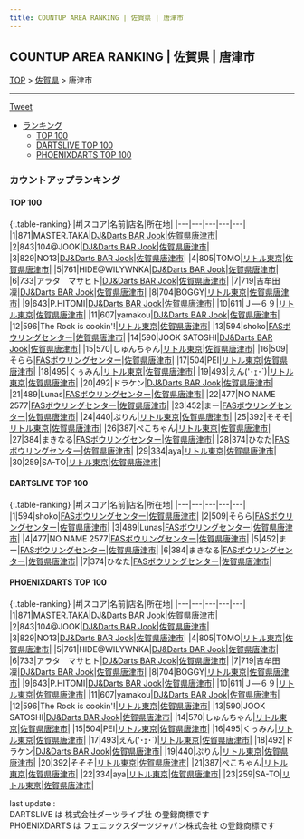 ```yaml
---
title: COUNTUP AREA RANKING | 佐賀県 | 唐津市
---
```

## COUNTUP AREA RANKING | 佐賀県 | 唐津市

[TOP](/darts/rank/) > [佐賀県](/darts/rank/佐賀県/) > 唐津市

___

<a href="https://twitter.com/share?ref_src=twsrc%5Etfw" data-text="COUNTUP AREA RANKING | 佐賀県唐津市" class="twitter-share-button" data-hashtags="DARTSLIVE,PHOENIXDARTS,darts,ダーツ" data-show-count="false">Tweet</a>

* [ランキング](#カウントアップランキング)
    * [TOP 100](#top-100)
    * [DARTSLIVE TOP 100](#dartslive-top-100)
    * [PHOENIXDARTS TOP 100](#phoenixdarts-top-100)

### カウントアップランキング

#### TOP 100



{:.table-ranking}
|#|スコア|名前|店名|所在地|
|---|---|---|---|---|
|1|871|<span class="rank-name-pd">MASTER.TAKA</span>|<a href="https://vs.phoenixdarts.com/jp/shop/shopDetailInfo/s_10459?s_seq=10459">DJ&Darts BAR Jook</a>|<a href="/darts/rank/佐賀県/唐津市">佐賀県唐津市</a>|
|2|843|<span class="rank-name-pd">104@JOOK</span>|<a href="https://vs.phoenixdarts.com/jp/shop/shopDetailInfo/s_10459?s_seq=10459">DJ&Darts BAR Jook</a>|<a href="/darts/rank/佐賀県/唐津市">佐賀県唐津市</a>|
|3|829|<span class="rank-name-pd">NO13</span>|<a href="https://vs.phoenixdarts.com/jp/shop/shopDetailInfo/s_10459?s_seq=10459">DJ&Darts BAR Jook</a>|<a href="/darts/rank/佐賀県/唐津市">佐賀県唐津市</a>|
|4|805|<span class="rank-name-pd">TOMO</span>|<a href="https://vs.phoenixdarts.com/jp/shop/shopDetailInfo/s_7469?s_seq=7469">リトル東京</a>|<a href="/darts/rank/佐賀県/唐津市">佐賀県唐津市</a>|
|5|761|<span class="rank-name-pd">HIDE@WILYWNKA</span>|<a href="https://vs.phoenixdarts.com/jp/shop/shopDetailInfo/s_10459?s_seq=10459">DJ&Darts BAR Jook</a>|<a href="/darts/rank/佐賀県/唐津市">佐賀県唐津市</a>|
|6|733|<span class="rank-name-pd">アラタ　マサヒト</span>|<a href="https://vs.phoenixdarts.com/jp/shop/shopDetailInfo/s_10459?s_seq=10459">DJ&Darts BAR Jook</a>|<a href="/darts/rank/佐賀県/唐津市">佐賀県唐津市</a>|
|7|719|<span class="rank-name-pd">吉牟田 凜</span>|<a href="https://vs.phoenixdarts.com/jp/shop/shopDetailInfo/s_10459?s_seq=10459">DJ&Darts BAR Jook</a>|<a href="/darts/rank/佐賀県/唐津市">佐賀県唐津市</a>|
|8|704|<span class="rank-name-pd">BOGGY</span>|<a href="https://vs.phoenixdarts.com/jp/shop/shopDetailInfo/s_7469?s_seq=7469">リトル東京</a>|<a href="/darts/rank/佐賀県/唐津市">佐賀県唐津市</a>|
|9|643|<span class="rank-name-pd">P.HITOMI</span>|<a href="https://vs.phoenixdarts.com/jp/shop/shopDetailInfo/s_10459?s_seq=10459">DJ&Darts BAR Jook</a>|<a href="/darts/rank/佐賀県/唐津市">佐賀県唐津市</a>|
|10|611|<span class="rank-name-pd">Ｊ―６９</span>|<a href="https://vs.phoenixdarts.com/jp/shop/shopDetailInfo/s_7469?s_seq=7469">リトル東京</a>|<a href="/darts/rank/佐賀県/唐津市">佐賀県唐津市</a>|
|11|607|<span class="rank-name-pd">yamakou</span>|<a href="https://vs.phoenixdarts.com/jp/shop/shopDetailInfo/s_10459?s_seq=10459">DJ&Darts BAR Jook</a>|<a href="/darts/rank/佐賀県/唐津市">佐賀県唐津市</a>|
|12|596|<span class="rank-name-pd">The Rock is cookin&#x27;!</span>|<a href="https://vs.phoenixdarts.com/jp/shop/shopDetailInfo/s_7469?s_seq=7469">リトル東京</a>|<a href="/darts/rank/佐賀県/唐津市">佐賀県唐津市</a>|
|13|594|<span class="rank-name-dl">shoko</span>|<a href="https://search.dartslive.com/jp/shop/1e8d1c5f9f33c31025d56fb0e5c39bac">FASボウリングセンター</a>|<a href="/darts/rank/佐賀県/唐津市">佐賀県唐津市</a>|
|14|590|<span class="rank-name-pd">JOOK SATOSHI</span>|<a href="https://vs.phoenixdarts.com/jp/shop/shopDetailInfo/s_10459?s_seq=10459">DJ&Darts BAR Jook</a>|<a href="/darts/rank/佐賀県/唐津市">佐賀県唐津市</a>|
|15|570|<span class="rank-name-pd">しゅんちゃん</span>|<a href="https://vs.phoenixdarts.com/jp/shop/shopDetailInfo/s_7469?s_seq=7469">リトル東京</a>|<a href="/darts/rank/佐賀県/唐津市">佐賀県唐津市</a>|
|16|509|<span class="rank-name-dl">そらら</span>|<a href="https://search.dartslive.com/jp/shop/1e8d1c5f9f33c31025d56fb0e5c39bac">FASボウリングセンター</a>|<a href="/darts/rank/佐賀県/唐津市">佐賀県唐津市</a>|
|17|504|<span class="rank-name-pd">PEI</span>|<a href="https://vs.phoenixdarts.com/jp/shop/shopDetailInfo/s_7469?s_seq=7469">リトル東京</a>|<a href="/darts/rank/佐賀県/唐津市">佐賀県唐津市</a>|
|18|495|<span class="rank-name-pd">くぅみん</span>|<a href="https://vs.phoenixdarts.com/jp/shop/shopDetailInfo/s_7469?s_seq=7469">リトル東京</a>|<a href="/darts/rank/佐賀県/唐津市">佐賀県唐津市</a>|
|19|493|<span class="rank-name-pd">えん(&#x27;･ｪ･`)</span>|<a href="https://vs.phoenixdarts.com/jp/shop/shopDetailInfo/s_7469?s_seq=7469">リトル東京</a>|<a href="/darts/rank/佐賀県/唐津市">佐賀県唐津市</a>|
|20|492|<span class="rank-name-pd">ドラケン</span>|<a href="https://vs.phoenixdarts.com/jp/shop/shopDetailInfo/s_10459?s_seq=10459">DJ&Darts BAR Jook</a>|<a href="/darts/rank/佐賀県/唐津市">佐賀県唐津市</a>|
|21|489|<span class="rank-name-dl">Lunas</span>|<a href="https://search.dartslive.com/jp/shop/1e8d1c5f9f33c31025d56fb0e5c39bac">FASボウリングセンター</a>|<a href="/darts/rank/佐賀県/唐津市">佐賀県唐津市</a>|
|22|477|<span class="rank-name-dl">NO NAME 2577</span>|<a href="https://search.dartslive.com/jp/shop/1e8d1c5f9f33c31025d56fb0e5c39bac">FASボウリングセンター</a>|<a href="/darts/rank/佐賀県/唐津市">佐賀県唐津市</a>|
|23|452|<span class="rank-name-dl">まー</span>|<a href="https://search.dartslive.com/jp/shop/1e8d1c5f9f33c31025d56fb0e5c39bac">FASボウリングセンター</a>|<a href="/darts/rank/佐賀県/唐津市">佐賀県唐津市</a>|
|24|440|<span class="rank-name-pd">ぷりん</span>|<a href="https://vs.phoenixdarts.com/jp/shop/shopDetailInfo/s_7469?s_seq=7469">リトル東京</a>|<a href="/darts/rank/佐賀県/唐津市">佐賀県唐津市</a>|
|25|392|<span class="rank-name-pd">そそそ</span>|<a href="https://vs.phoenixdarts.com/jp/shop/shopDetailInfo/s_7469?s_seq=7469">リトル東京</a>|<a href="/darts/rank/佐賀県/唐津市">佐賀県唐津市</a>|
|26|387|<span class="rank-name-pd">ぺこちゃん</span>|<a href="https://vs.phoenixdarts.com/jp/shop/shopDetailInfo/s_7469?s_seq=7469">リトル東京</a>|<a href="/darts/rank/佐賀県/唐津市">佐賀県唐津市</a>|
|27|384|<span class="rank-name-dl">まきなる</span>|<a href="https://search.dartslive.com/jp/shop/1e8d1c5f9f33c31025d56fb0e5c39bac">FASボウリングセンター</a>|<a href="/darts/rank/佐賀県/唐津市">佐賀県唐津市</a>|
|28|374|<span class="rank-name-dl">ひなた</span>|<a href="https://search.dartslive.com/jp/shop/1e8d1c5f9f33c31025d56fb0e5c39bac">FASボウリングセンター</a>|<a href="/darts/rank/佐賀県/唐津市">佐賀県唐津市</a>|
|29|334|<span class="rank-name-pd">aya</span>|<a href="https://vs.phoenixdarts.com/jp/shop/shopDetailInfo/s_7469?s_seq=7469">リトル東京</a>|<a href="/darts/rank/佐賀県/唐津市">佐賀県唐津市</a>|
|30|259|<span class="rank-name-pd">SA-TO</span>|<a href="https://vs.phoenixdarts.com/jp/shop/shopDetailInfo/s_7469?s_seq=7469">リトル東京</a>|<a href="/darts/rank/佐賀県/唐津市">佐賀県唐津市</a>|


#### DARTSLIVE TOP 100



{:.table-ranking}
|#|スコア|名前|店名|所在地|
|---|---|---|---|---|
|1|594|<span class="rank-name-dl">shoko</span>|<a href="https://search.dartslive.com/jp/shop/1e8d1c5f9f33c31025d56fb0e5c39bac">FASボウリングセンター</a>|<a href="/darts/rank/佐賀県/唐津市">佐賀県唐津市</a>|
|2|509|<span class="rank-name-dl">そらら</span>|<a href="https://search.dartslive.com/jp/shop/1e8d1c5f9f33c31025d56fb0e5c39bac">FASボウリングセンター</a>|<a href="/darts/rank/佐賀県/唐津市">佐賀県唐津市</a>|
|3|489|<span class="rank-name-dl">Lunas</span>|<a href="https://search.dartslive.com/jp/shop/1e8d1c5f9f33c31025d56fb0e5c39bac">FASボウリングセンター</a>|<a href="/darts/rank/佐賀県/唐津市">佐賀県唐津市</a>|
|4|477|<span class="rank-name-dl">NO NAME 2577</span>|<a href="https://search.dartslive.com/jp/shop/1e8d1c5f9f33c31025d56fb0e5c39bac">FASボウリングセンター</a>|<a href="/darts/rank/佐賀県/唐津市">佐賀県唐津市</a>|
|5|452|<span class="rank-name-dl">まー</span>|<a href="https://search.dartslive.com/jp/shop/1e8d1c5f9f33c31025d56fb0e5c39bac">FASボウリングセンター</a>|<a href="/darts/rank/佐賀県/唐津市">佐賀県唐津市</a>|
|6|384|<span class="rank-name-dl">まきなる</span>|<a href="https://search.dartslive.com/jp/shop/1e8d1c5f9f33c31025d56fb0e5c39bac">FASボウリングセンター</a>|<a href="/darts/rank/佐賀県/唐津市">佐賀県唐津市</a>|
|7|374|<span class="rank-name-dl">ひなた</span>|<a href="https://search.dartslive.com/jp/shop/1e8d1c5f9f33c31025d56fb0e5c39bac">FASボウリングセンター</a>|<a href="/darts/rank/佐賀県/唐津市">佐賀県唐津市</a>|


#### PHOENIXDARTS TOP 100



{:.table-ranking}
|#|スコア|名前|店名|所在地|
|---|---|---|---|---|
|1|871|<span class="rank-name-pd">MASTER.TAKA</span>|<a href="https://vs.phoenixdarts.com/jp/shop/shopDetailInfo/s_10459?s_seq=10459">DJ&Darts BAR Jook</a>|<a href="/darts/rank/佐賀県/唐津市">佐賀県唐津市</a>|
|2|843|<span class="rank-name-pd">104@JOOK</span>|<a href="https://vs.phoenixdarts.com/jp/shop/shopDetailInfo/s_10459?s_seq=10459">DJ&Darts BAR Jook</a>|<a href="/darts/rank/佐賀県/唐津市">佐賀県唐津市</a>|
|3|829|<span class="rank-name-pd">NO13</span>|<a href="https://vs.phoenixdarts.com/jp/shop/shopDetailInfo/s_10459?s_seq=10459">DJ&Darts BAR Jook</a>|<a href="/darts/rank/佐賀県/唐津市">佐賀県唐津市</a>|
|4|805|<span class="rank-name-pd">TOMO</span>|<a href="https://vs.phoenixdarts.com/jp/shop/shopDetailInfo/s_7469?s_seq=7469">リトル東京</a>|<a href="/darts/rank/佐賀県/唐津市">佐賀県唐津市</a>|
|5|761|<span class="rank-name-pd">HIDE@WILYWNKA</span>|<a href="https://vs.phoenixdarts.com/jp/shop/shopDetailInfo/s_10459?s_seq=10459">DJ&Darts BAR Jook</a>|<a href="/darts/rank/佐賀県/唐津市">佐賀県唐津市</a>|
|6|733|<span class="rank-name-pd">アラタ　マサヒト</span>|<a href="https://vs.phoenixdarts.com/jp/shop/shopDetailInfo/s_10459?s_seq=10459">DJ&Darts BAR Jook</a>|<a href="/darts/rank/佐賀県/唐津市">佐賀県唐津市</a>|
|7|719|<span class="rank-name-pd">吉牟田 凜</span>|<a href="https://vs.phoenixdarts.com/jp/shop/shopDetailInfo/s_10459?s_seq=10459">DJ&Darts BAR Jook</a>|<a href="/darts/rank/佐賀県/唐津市">佐賀県唐津市</a>|
|8|704|<span class="rank-name-pd">BOGGY</span>|<a href="https://vs.phoenixdarts.com/jp/shop/shopDetailInfo/s_7469?s_seq=7469">リトル東京</a>|<a href="/darts/rank/佐賀県/唐津市">佐賀県唐津市</a>|
|9|643|<span class="rank-name-pd">P.HITOMI</span>|<a href="https://vs.phoenixdarts.com/jp/shop/shopDetailInfo/s_10459?s_seq=10459">DJ&Darts BAR Jook</a>|<a href="/darts/rank/佐賀県/唐津市">佐賀県唐津市</a>|
|10|611|<span class="rank-name-pd">Ｊ―６９</span>|<a href="https://vs.phoenixdarts.com/jp/shop/shopDetailInfo/s_7469?s_seq=7469">リトル東京</a>|<a href="/darts/rank/佐賀県/唐津市">佐賀県唐津市</a>|
|11|607|<span class="rank-name-pd">yamakou</span>|<a href="https://vs.phoenixdarts.com/jp/shop/shopDetailInfo/s_10459?s_seq=10459">DJ&Darts BAR Jook</a>|<a href="/darts/rank/佐賀県/唐津市">佐賀県唐津市</a>|
|12|596|<span class="rank-name-pd">The Rock is cookin&#x27;!</span>|<a href="https://vs.phoenixdarts.com/jp/shop/shopDetailInfo/s_7469?s_seq=7469">リトル東京</a>|<a href="/darts/rank/佐賀県/唐津市">佐賀県唐津市</a>|
|13|590|<span class="rank-name-pd">JOOK SATOSHI</span>|<a href="https://vs.phoenixdarts.com/jp/shop/shopDetailInfo/s_10459?s_seq=10459">DJ&Darts BAR Jook</a>|<a href="/darts/rank/佐賀県/唐津市">佐賀県唐津市</a>|
|14|570|<span class="rank-name-pd">しゅんちゃん</span>|<a href="https://vs.phoenixdarts.com/jp/shop/shopDetailInfo/s_7469?s_seq=7469">リトル東京</a>|<a href="/darts/rank/佐賀県/唐津市">佐賀県唐津市</a>|
|15|504|<span class="rank-name-pd">PEI</span>|<a href="https://vs.phoenixdarts.com/jp/shop/shopDetailInfo/s_7469?s_seq=7469">リトル東京</a>|<a href="/darts/rank/佐賀県/唐津市">佐賀県唐津市</a>|
|16|495|<span class="rank-name-pd">くぅみん</span>|<a href="https://vs.phoenixdarts.com/jp/shop/shopDetailInfo/s_7469?s_seq=7469">リトル東京</a>|<a href="/darts/rank/佐賀県/唐津市">佐賀県唐津市</a>|
|17|493|<span class="rank-name-pd">えん(&#x27;･ｪ･`)</span>|<a href="https://vs.phoenixdarts.com/jp/shop/shopDetailInfo/s_7469?s_seq=7469">リトル東京</a>|<a href="/darts/rank/佐賀県/唐津市">佐賀県唐津市</a>|
|18|492|<span class="rank-name-pd">ドラケン</span>|<a href="https://vs.phoenixdarts.com/jp/shop/shopDetailInfo/s_10459?s_seq=10459">DJ&Darts BAR Jook</a>|<a href="/darts/rank/佐賀県/唐津市">佐賀県唐津市</a>|
|19|440|<span class="rank-name-pd">ぷりん</span>|<a href="https://vs.phoenixdarts.com/jp/shop/shopDetailInfo/s_7469?s_seq=7469">リトル東京</a>|<a href="/darts/rank/佐賀県/唐津市">佐賀県唐津市</a>|
|20|392|<span class="rank-name-pd">そそそ</span>|<a href="https://vs.phoenixdarts.com/jp/shop/shopDetailInfo/s_7469?s_seq=7469">リトル東京</a>|<a href="/darts/rank/佐賀県/唐津市">佐賀県唐津市</a>|
|21|387|<span class="rank-name-pd">ぺこちゃん</span>|<a href="https://vs.phoenixdarts.com/jp/shop/shopDetailInfo/s_7469?s_seq=7469">リトル東京</a>|<a href="/darts/rank/佐賀県/唐津市">佐賀県唐津市</a>|
|22|334|<span class="rank-name-pd">aya</span>|<a href="https://vs.phoenixdarts.com/jp/shop/shopDetailInfo/s_7469?s_seq=7469">リトル東京</a>|<a href="/darts/rank/佐賀県/唐津市">佐賀県唐津市</a>|
|23|259|<span class="rank-name-pd">SA-TO</span>|<a href="https://vs.phoenixdarts.com/jp/shop/shopDetailInfo/s_7469?s_seq=7469">リトル東京</a>|<a href="/darts/rank/佐賀県/唐津市">佐賀県唐津市</a>|


<div class="footer border-top border-gray-light mt-5 pt-3 text-right text-gray">
    last update : <span style="font-weight: italic" id="foot_last_modified"></span><br />
    DARTSLIVE は 株式会社ダーツライブ社 の登録商標です<br />
    PHOENIXDARTS は フェニックスダーツジャパン株式会社 の登録商標です<br />
</div>

<script src="https://cdnjs.cloudflare.com/ajax/libs/jquery.tablesorter/2.31.3/js/jquery.tablesorter.min.js" integrity="sha512-qzgd5cYSZcosqpzpn7zF2ZId8f/8CHmFKZ8j7mU4OUXTNRd5g+ZHBPsgKEwoqxCtdQvExE5LprwwPAgoicguNg==" crossorigin="anonymous" referrerpolicy="no-referrer"></script>
<link rel="stylesheet" href="https://cdnjs.cloudflare.com/ajax/libs/jquery.tablesorter/2.31.3/css/theme.default.min.css" integrity="sha512-wghhOJkjQX0Lh3NSWvNKeZ0ZpNn+SPVXX1Qyc9OCaogADktxrBiBdKGDoqVUOyhStvMBmJQ8ZdMHiR3wuEq8+w==" crossorigin="anonymous" referrerpolicy="no-referrer" />
<script>
$(function() {
    $(".table-ranking").tablesorter({sortList:[[0, 0]]});
    $("#foot_last_modified").text(formatDate(new Date(document.lastModified), 'yyyy-MM-dd HH:mm:ss'));
});
</script>

<script async src="https://platform.twitter.com/widgets.js" charset="utf-8"></script>